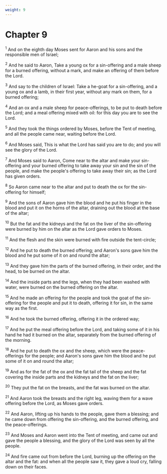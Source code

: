 ```yaml
---
weight: 9
---
```


# Chapter 9

<sup>1</sup> And on the eighth day Moses sent for Aaron and his sons and the responsible men of Israel; 

<sup>2</sup> And he said to Aaron, Take a young ox for a sin-offering and a male sheep for a burned offering, without a mark, and make an offering of them before the Lord. 

<sup>3</sup> And say to the children of Israel: Take a he-goat for a sin-offering, and a young ox and a lamb, in their first year, without any mark on them, for a burned offering; 

<sup>4</sup> And an ox and a male sheep for peace-offerings, to be put to death before the Lord; and a meal offering mixed with oil: for this day you are to see the Lord. 

<sup>5</sup> And they took the things ordered by Moses, before the Tent of meeting, and all the people came near, waiting before the Lord. 

<sup>6</sup> And Moses said, This is what the Lord has said you are to do; and you will see the glory of the Lord. 

<sup>7</sup> And Moses said to Aaron, Come near to the altar and make your sin-offering and your burned offering to take away your sin and the sin of the people, and make the people's offering to take away their sin; as the Lord has given orders. 

<sup>8</sup> So Aaron came near to the altar and put to death the ox for the sin-offering for himself; 

<sup>9</sup> And the sons of Aaron gave him the blood and he put his finger in the blood and put it on the horns of the altar, draining out the blood at the base of the altar; 

<sup>10</sup> But the fat and the kidneys and the fat on the liver of the sin-offering were burned by him on the altar as the Lord gave orders to Moses. 

<sup>11</sup> And the flesh and the skin were burned with fire outside the tent-circle; 

<sup>12</sup> And he put to death the burned offering; and Aaron's sons gave him the blood and he put some of it on and round the altar; 

<sup>13</sup> And they gave him the parts of the burned offering, in their order, and the head, to be burned on the altar. 

<sup>14</sup> And the inside parts and the legs, when they had been washed with water, were burned on the burned offering on the altar. 

<sup>15</sup> And he made an offering for the people and took the goat of the sin-offering for the people and put it to death, offering it for sin, in the same way as the first. 

<sup>16</sup> And he took the burned offering, offering it in the ordered way; 

<sup>17</sup> And he put the meal offering before the Lord, and taking some of it in his hand he had it burned on the altar, separately from the burned offering of the morning. 

<sup>18</sup> And he put to death the ox and the sheep, which were the peace-offerings for the people; and Aaron's sons gave him the blood and he put some of it on and round the altar; 

<sup>19</sup> And as for the fat of the ox and the fat tail of the sheep and the fat covering the inside parts and the kidneys and the fat on the liver; 

<sup>20</sup> They put the fat on the breasts, and the fat was burned on the altar. 

<sup>21</sup> And Aaron took the breasts and the right leg, waving them for a wave offering before the Lord, as Moses gave orders. 

<sup>22</sup> And Aaron, lifting up his hands to the people, gave them a blessing; and he came down from offering the sin-offering, and the burned offering, and the peace-offerings. 

<sup>23</sup> And Moses and Aaron went into the Tent of meeting, and came out and gave the people a blessing, and the glory of the Lord was seen by all the people. 

<sup>24</sup> And fire came out from before the Lord, burning up the offering on the altar and the fat: and when all the people saw it, they gave a loud cry, falling down on their faces. 


